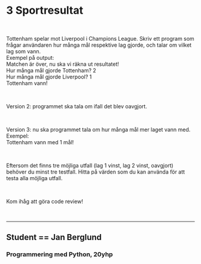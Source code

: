 # 3 Sportresultat

<br>

Tottenham spelar mot Liverpool i Champions League. Skriv ett program som frågar användaren hur många mål respektive lag gjorde, och talar om vilket lag som vann.\
Exempel på output:\
Matchen är över, nu ska vi räkna ut resultatet!\
Hur många mål gjorde Tottenham? 2\
Hur många mål gjorde Liverpool? 1\
Tottenham vann!

<br>


Version 2: programmet ska tala om ifall det blev oavgjort.


<br>


Version 3: nu ska programmet tala om hur många mål mer laget vann med.\
Exempel:\
Tottenham vann med 1 mål!


<br>


Eftersom det finns tre möjliga utfall (lag 1 vinst, lag 2 vinst, oavgjort) behöver du minst
tre testfall. Hitta på värden som du kan använda för att testa alla möjliga utfall.


<br>


Kom ihåg att göra code review!

<br>

***

## Student == Jan Berglund

### Programmering med Python, 20yhp
